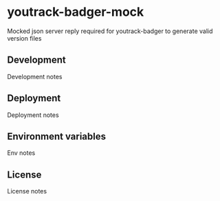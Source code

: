 # youtrack-badger-mock

Mocked json server reply required for youtrack-badger to generate valid version files

## Development

Development notes

## Deployment

Deployment notes

## Environment variables

Env notes

## License

License notes
